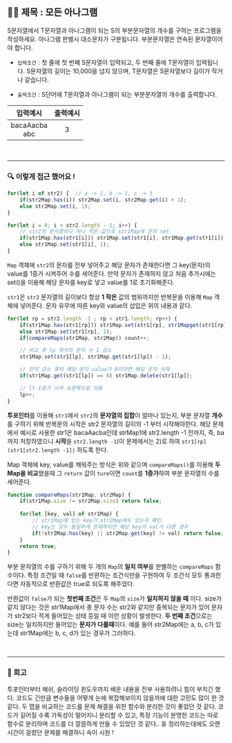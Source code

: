 ## ✍🏻 제목 : 모든 아나그램
S문자열에서 T문자열과 아나그램이 되는 S의 부분문자열의 개수를 구하는 프로그램을 작성하세요. 아나그램 판별시 대소문자가 구분됩니다. 부분문자열은 연속된 문자열이어야 합니다.

- `입력조건` : 첫 줄에 첫 번째 S문자열이 입력되고, 두 번째 줄에 T문자열이 입력됩니다. S문자열의 길이는 10,000을 넘지 않으며, T문자열은 S문자열보다 길이가 작거나 같습니다.

- `출력조건` : S단어에 T문자열과 아나그램이 되는 부분문자열의 개수를 출력합니다.

|입력예시|출력예시|
|:------:|:----:|
|bacaAacba</br>abc|3|

</br>

---

### 🔍 이렇게 접근 했어요 !

```javascript
for(let i of str2) {  // a -> 1, b -> 1, c -> 3
    if(str2Map.has(i)) str2Map.set(i, str2Map.get(i) + 1);
    else str2Map.set(i, 1);
}

for(let i = 0; i < str2.length - 1; i++) {
    // str2의 문자열보다 하나 적은 값으로 str1Map에 문자 set
    if(str1Map.has(str1[i])) str1Map.set(str1[i], str1Map.get(str1[i]) + 1);
    else str1Map.set(str1[i], 1);
}
```
`Map` 객체에 `str2`의 문자를 전부 넣어주고 해당 문자가 존재한다면 그 key(문자)의 value를 1증가 시켜주어 수를 세어준다. 만약 문자가 존재하지 않고 처음 추가시에는 set()을 이용해 해당 문자를 key로 넣고 value를 1로 초기화해준다.

`str1`은 `str2` 문자열의 길이보다 항상 **1 작은** 값의 범위까지만 반복문을 이용해 `Map` 객체에 넣어준다. 문자 유무에 따른 key와 value의 삽입은 위의 내용과 같다.

```javascript
for(let rp = str2.length -1 ; rp < str1.length; rp++) {
    if(str1Map.has(str1[rp])) str1Map.set(str1[rp], str1Mapget(str1[rp]) + 1);
    else str1Map.set(str1[rp], 1);
    if(compareMaps(str1Map, str2Map)) count++;

    // 비교 후 lp 위치의 문자 수 1 감소
    str1Map.set(str1[lp], str1Map.get(str1[lp]) - 1);

    // 만약 감소 후의 해당 문자 value가 0이라면 해당 문자 삭제
    if(str1Map.get(str1[lp]) == 0) str1Map.delete(str1[lp]);

    // lt 1증가 시켜 오른쪽으로 이동 
    lp++;
}
```
**투포인터**를 이용해 `str1`에서 `str2`의 **문자열의 집합**이 얼마나 있는지, 부분 문자열 **개수**를 구하기 위해 반복문의 시작은 str2 문자열의 길이의 -1 부터 시작해야한다. 해당 문제에서 예시로 사용한 str1은 bacaAacba인데 strMap1에 str2.length -1 전까지, 즉, ba까지 저장하였으니 **시작**을 `str2.length -1`(이 문제에서는 2)로 하여 `str1[rp](str1[str2.length -1])` 하도록 한다. 

Map 객체에 key, value를 채워주는 방식은 위와 같으며 `compareMaps()`를 이용해 **두 Map을 비교**했을때 그 `return` 값이 `ture`이면 `count`를 **1증가**하여 부분 문자열의 수를 세어준다.

```javascript
function compareMaps(str1Map, str2Map) {
    if(str1Map.size != str2Map.size) return false;
    
    for(let [key, val] of str1Map) {
        // str1Map에 있는 key가 str2Map에도 있는지 확인
        // key는 모두 동일하게 존재하지만 해당 key의 val가 다른 경우
        if(!str2Map.has(key) || str2Map.get(key) != val) return false;
    }
    return true;
}
```
부분 문자열의 수를 구하기 위해 두 개의 `Map`의 **일치 여부**를 판별하는 `compareMaps` 함수이다. 특정 조건일 때 `false`를 반환하는 조건식만을 구현하여 두 조건식 모두 통과한다면 자동적으로 반환값은 true로 되도록 해주었다. 

반환값이 `false`가 되는 **첫번째 조건**은 두 `Map`의 `size`가 **일치하지 않을 때** 이다. size가 같지 않다는 것은 str1Map에서 총 문자 수는 str2와 같지만 중복되는 문자가 있어 문자가 str2보다 적게 들어있는 상태 등일 때 이런 상황이 발생한다. **두 번째 조건**으로는 size는 일치하지만 들어있는 **문자가 다를때**이다. 예를 들어 str2Map에는 a, b, c가 있는데 str1Map에는 b, c, d가 있는 경우가 그러하다. 

</br>

---

### 🐾 회고
투포인터부터 해쉬, 슬라이딩 윈도우까지 배운 내용을 전부 사용하려니 힘이 부치긴 했다. 코드도 긴만큼 변수들을 어떻게 눈에 복잡해보이지 않을까에 대한 고민도 많이 한 것 같다. 두 맵을 비교하는 코드를 문제 해결을 위한 함수와 분리한 것이 좋았던 것 같다. 코드가 길어질 수록 가독성이 떨어지니 분리할 수 있고, 특정 기능이 분명한 코드는 따로 함수로 분리하며 코드를 더 깔끔하게 만들 수 있었던 것 같다.. 휴 정리하는데에도 오랜 시간이 걸렸던 문제를 해결하니 속이 시원 !